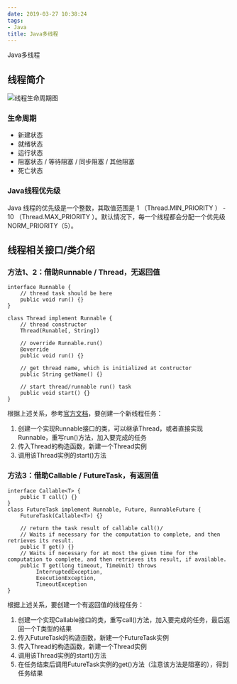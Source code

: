 ```yaml
---
date: 2019-03-27 10:38:24
tags:
- Java
title: Java多线程
---
```


Java多线程

<!-- more -->

## 线程简介

![线程生命周期图](http://www.runoob.com/wp-content/uploads/2014/01/java-thread.jpg)

### 生命周期

* 新建状态
* 就绪状态
* 运行状态
* 阻塞状态 / 等待阻塞 / 同步阻塞 / 其他阻塞
* 死亡状态

### Java线程优先级

Java 线程的优先级是一个整数，其取值范围是 1 （Thread.MIN_PRIORITY ） - 10 （Thread.MAX_PRIORITY ）。默认情况下，每一个线程都会分配一个优先级 NORM_PRIORITY（5）。

## 线程相关接口/类介绍

### 方法1、2：借助Runnable / Thread，无返回值

````
interface Runnable {
    // thread task should be here
    public void run() {}
}

class Thread implement Runnable {
    // thread constructor
    Thread(Runable[, String])
    
    // override Runnable.run()
    @override
    public void run() {}

    // get thread name, which is initialized at contructor
    public String getName() {}

    // start thread/runnable run() task
    public void start() {}
}
````

根据上述关系，参考[官方文档](https://docs.oracle.com/javase/8/docs/api/)，要创建一个新线程任务：

1. 创建一个实现Runnable接口的类，可以继承Thread，或者直接实现Runnable，重写run()方法，加入要完成的任务
2. 传入Thread的构造函数，新建一个Thread实例
3. 调用该Thread实例的start()方法

### 方法3：借助Callable / FutureTask，有返回值

````
interface Callable<T> {
    public T call() {}
}
class FutureTask implement Runnable, Future, RunnableFuture {
    FutureTask(Callable<T>) {}

    // return the task result of callable call()/
    // Waits if necessary for the computation to complete, and then retrieves its result.
    public T get() {}
    // Waits if necessary for at most the given time for the computation to complete, and then retrieves its result, if available.
    public T get(long timeout, TimeUnit) throws 
         InterruptedException,
         ExecutionException,
         TimeoutException
}
````

根据上述关系，要创建一个有返回值的线程任务：

1. 创建一个实现Callable接口的类，重写call()方法，加入要完成的任务，最后返回一个T类型的结果
2. 传入FutureTask的构造函数，新建一个FutureTask实例
3. 传入Thread的构造函数，新建一个Thread实例
4. 调用该Thread实例的start()方法
5. 在任务结束后调用FutureTask实例的get()方法（注意该方法是阻塞的），得到任务结果